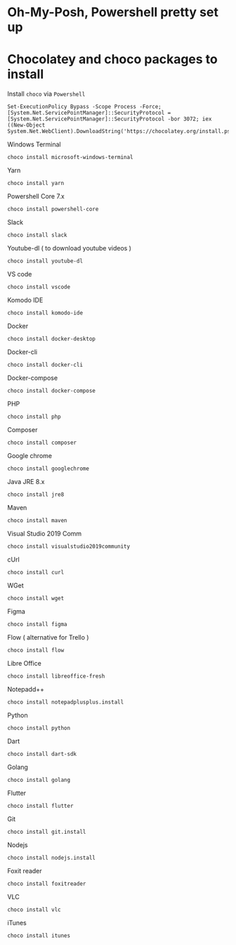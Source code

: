 # Oh-My-Posh, Powershell pretty set up

# Chocolatey and choco packages to install
Install `choco` via `Powershell`
```
Set-ExecutionPolicy Bypass -Scope Process -Force; [System.Net.ServicePointManager]::SecurityProtocol = [System.Net.ServicePointManager]::SecurityProtocol -bor 3072; iex ((New-Object System.Net.WebClient).DownloadString('https://chocolatey.org/install.ps1'))
```
Windows Terminal
```
choco install microsoft-windows-terminal
```
Yarn
```
choco install yarn
```
Powershell Core 7.x
```
choco install powershell-core
```
Slack
```
choco install slack
```
Youtube-dl ( to download youtube videos )
```
choco install youtube-dl
```
VS code
```
choco install vscode
```
Komodo IDE
```
choco install komodo-ide
```
Docker
```
choco install docker-desktop
```
Docker-cli
```
choco install docker-cli
```
Docker-compose
```
choco install docker-compose
```
PHP
```
choco install php
```
Composer
```
choco install composer
```
Google chrome
```
choco install googlechrome
```
Java JRE 8.x
```
choco install jre8
```
Maven
```
choco install maven
```
Visual Studio 2019 Comm
```
choco install visualstudio2019community
```
cUrl
```
choco install curl
```
WGet
```
choco install wget
```
Figma
```
choco install figma
```
Flow ( alternative for Trello )
```
choco install flow
```
Libre Office 
```
choco install libreoffice-fresh
```
Notepadd++
```
choco install notepadplusplus.install
```
Python
```
choco install python
```
Dart
```
choco install dart-sdk
```
Golang
```
choco install golang
```
Flutter
```
choco install flutter
```
Git
```
choco install git.install
```
Nodejs
```
choco install nodejs.install
```
Foxit reader
```
choco install foxitreader
```
VLC
```
choco install vlc
```
iTunes
```
choco install itunes
```

